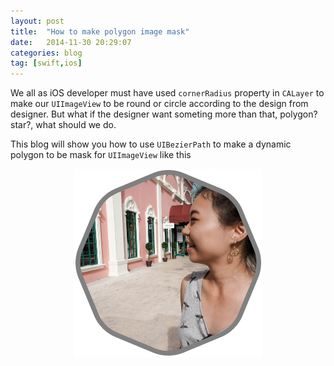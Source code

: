 ```yaml
---
layout: post
title:  "How to make polygon image mask"
date:   2014-11-30 20:29:07
categories: blog
tag: [swift,ios]
---
```


We all as iOS developer must have used `cornerRadius` property in `CALayer` to make our `UIImageView` to be round or circle according to the design from designer. But what if the designer want someting more than that, polygon? star?, what should we do.

This blog will show you how to use `UIBezierPath` to make a dynamic polygon to be mask for `UIImageView` like this

<center>
<img width="300" src="/img/blog/polygon-imageview/avatar.png" />
</center>